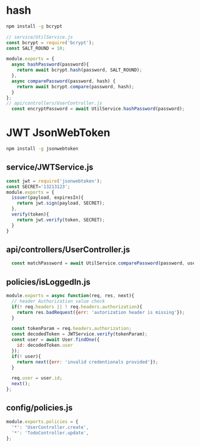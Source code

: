 # hash

```bash
npm install -g bcrypt
```

```javascript
// service/UtilService.js
const bcrypt = require('bcrypt');
const SALT_ROUND = 10;

module.exports = {
  async hashPassword(password){
    return await bcrypt.hash(password, SALT_ROUND);
  },
  async comparePassword(password, hash) {
    return await bcrypt.compare(password, hash);
  }
};
// api/controllers/UserController.js
  const encryptPassword = await UtilService.hashPassword(password);
```

# JWT JsonWebToken

```bash
npm install -g jsonwebtoken
```

## service/JWTService.js

```javascript
const jwt = require('jsonwebtoken');
const SECRET='13213123';
module.exports = {
  issuer(payload, expiresIn){
    return jwt.sign(payload, SECRET);
  },
  verify(token){
    return jwt.verify(token, SECRET);
  }
}
```

## api/controllers/UserController.js

```javascript
  const matchPassword = await UtilService.comparePassword(password, user.password);
```

## policies/isLoggedIn.js

```javascript
module.exports = async function(req, res, next){
  // header Authorization value check
  if(! req.headers || ! req.headers.authorization){
    return res.badRequest({err: 'autorization header is missing'});
  }

  const tokenParam = req.headers.authorization;
  const decodedToken = JWTService.verify(tokenParam);
  const user = await User.findOne({
    id: decodedToken.user
  });
  if(! user){
    return next({err: 'invalid credentionals provided'});
  }

  req.user = user.id;
  next();
};
```

## config/policies.js

```javascript
module.exports.policies = {
  '*': 'UserController.create',
  '*': 'TodoController.update',
};
```